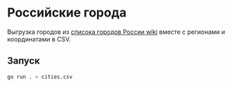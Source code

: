 # Российские города

Выгрузка городов из [списока городов России wiki](https://ru.wikipedia.org/wiki/%D0%A1%D0%BF%D0%B8%D1%81%D0%BE%D0%BA_%D0%B3%D0%BE%D1%80%D0%BE%D0%B4%D0%BE%D0%B2_%D0%A0%D0%BE%D1%81%D1%81%D0%B8%D0%B8) вместе с регионами и координатами в CSV.

## Запуск

```bash
go run . > cities.csv
```
